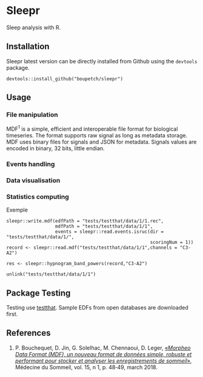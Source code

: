 # Sleepr

Sleep analysis with R.

## Installation

Sleepr latest version can be directly installed from Github using the `devtools` package.

```
devtools::install_github("boupetch/sleepr")
```

## Usage

### File manipulation

MDF<sup>1</sup> is a simple, efficient and interoperable file format for biological timeseries. The format supports raw signal as long as metadata storage. 
MDF uses binary files for signals and JSON for metadata. Signals values are encoded in binary, 32 bits, little endian.

### Events handling

### Data visualisation

### Statistics computing

Exemple

```
sleepr::write.mdf(edfPath = "tests/testthat/data/1/1.rec",
                  mdfPath = "tests/testthat/data/1/1",
                  events = sleepr::read.events.isruc(dir = "tests/testthat/data/1/",
                                                     scoringNum = 1))
record <- sleepr::read.mdf("tests/testthat/data/1/1",channels = "C3-A2")

res <- sleepr::hypnogram_band_powers(record,"C3-A2")

unlink("tests/testthat/data/1/1")
```

## Package Testing

Testing use [testthat](https://github.com/r-lib/testthat). Sample EDFs from open databases are downloaded first. 

## References

1. P. Bouchequet, D. Jin, G. Solelhac, M. Chennaoui, D. Leger, [«*Morpheo Data Format (MDF), un nouveau format de données simple, robuste et performant pour stocker et analyser les enregistrements de sommeil*»](https://www.sciencedirect.com/science/article/pii/S1769449318301304), Médecine du Sommeil, vol. 15, n 1, p. 48‑49, march 2018.
